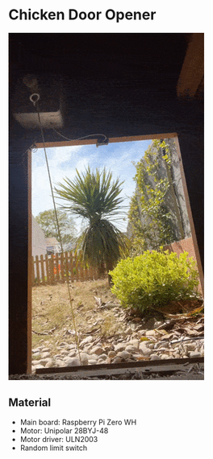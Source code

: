 # Chicken Door Opener

![Demo](demo.gif)

## Material

* Main board: Raspberry Pi Zero WH
* Motor: Unipolar 28BYJ-48
* Motor driver: ULN2003
* Random limit switch
